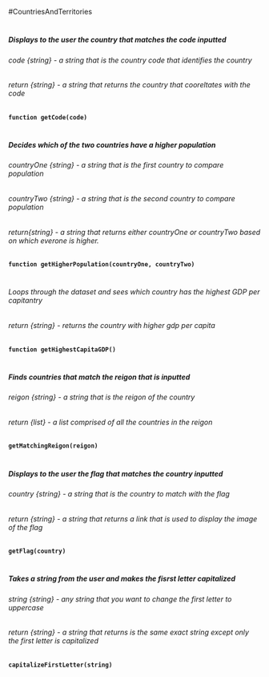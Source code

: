 #CountriesAndTerritories
#
##### Displays to the user the country that matches the code inputted
###### code {string} - a string that is the country code that identifies the country
###### return {string} - a string that returns the country that cooreltates with the code
**`function getCode(code)`**
#
##### Decides which of the two countries have a higher population
###### countryOne {string} - a string that is the first country to compare population
###### countryTwo {string} - a string that is the second country to compare population
###### return{string} - a string that returns either countryOne or countryTwo based on which everone is higher.
**`function getHigherPopulation(countryOne, countryTwo)`**
#
###### Loops through the dataset and sees which country has the highest GDP per capitantry
###### return {string} - returns the country with higher gdp per capita
**`function getHighestCapitaGDP()`**
#
##### Finds countries that match the reigon that is inputted 
###### reigon {string} - a string that is the reigon of the country 
###### return {list} - a list comprised of all the countries in the reigon
**`getMatchingReigon(reigon)`**
#
##### Displays to the user the flag that matches the country inputted
###### country {string} - a string that is the country to match with the flag 
###### return {string} - a string that returns a link that is used to display the image of the flag
**`getFlag(country)`**
#
##### Takes a string from the user and makes the fisrst letter capitalized
###### string {string} - any string that you want to change the first letter to uppercase
###### return {string} - a string that returns is the same exact string except only the first letter is capitalized
**`capitalizeFirstLetter(string)`**



